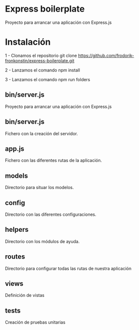 # Express boilerplate

Proyecto para arrancar una aplicación con Express.js

# Instalación

1 - Clonamos el repositorio
git clone https://github.com/frodorik-fronkonstin/express-boilerplate.git

2 - Lanzamos el comando npm install

3 - Lanzamos el comando npm run folders


## bin/server.js

Proyecto para arrancar una aplicación con Express.js

## bin/server.js

Fichero con la creación del servidor.

## app.js

Fichero con las diferentes rutas de la aplicación.

## models

Directorio para situar los modelos.

## config

Directorio con las diferentes configuraciones.

## helpers

Directorio con los módulos de ayuda.

## routes

Directorio para configurar todas las rutas de nuestra aplicación

## views

Definición de vistas

## tests

Creación de pruebas unitarias
